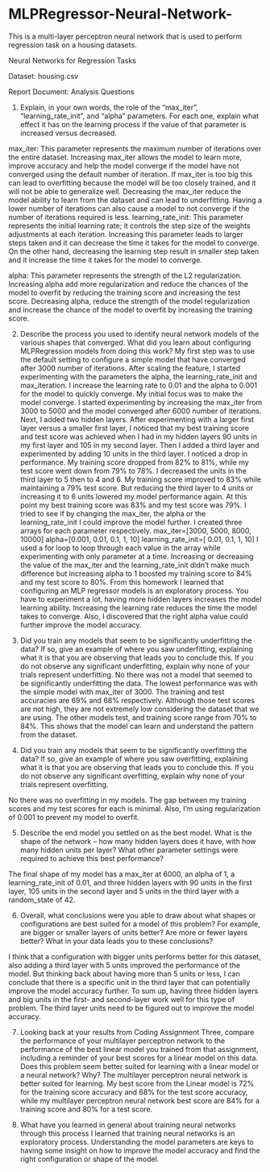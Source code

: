# MLPRegressor-Neural-Network-
This is a multi-layer perceptron neural network that is used to perform regression task on a housing datasets.

Neural Networks for Regression Tasks

Dataset: housing.csv

Report Document: Analysis Questions 
1. Explain, in your own words, the role of the “max_iter”, “learning_rate_init”, and “alpha” parameters. For each one, explain what effect it has on the learning process if the value of that parameter is increased versus decreased.

max_iter: This parameter represents the maximum number of iterations over the entire dataset. Increasing max_iter allows the model to learn more, improve accuracy and help the model converge if the model have not converged using the default number of iteration.  If max_iter is too big this can lead to overfitting because the model will be too closely trained, and it will not be able to generalize well. Decreasing the max_iter reduce the model ability to learn from the dataset and can lead to underfitting. Having a lower number of iterations can also cause a model to not converge if the number of iterations required is less. 
learning_rate_init: This parameter represents the initial learning rate; it controls the step size of the weights adjustments at each iteration. Increasing this parameter leads to larger steps taken and it can decrease the time it takes for the model to converge. On the other hand, decreasing the learning step result in smaller step taken and it increase the time it takes for the model to converge.  

alpha: This parameter represents the strength of the L2 regularization. Increasing alpha add more regularization and reduce the chances of the model to overfit by reducing the training score and increasing the test score. Decreasing alpha, reduce the strength of the model regularization and increase the chance of the model to overfit by increasing the training score.

2. Describe the process you used to identify neural network models of the various shapes that converged. What did you learn about configuring MLPRegression models from doing this work? 
My first step was to use the default setting to configure a simple model that have converged after 3000 number of iterations. After scaling the feature, I started experimenting with the parameters the alpha, the learning_rate_init and max_iteration. I increase the learning rate to 0.01 and the alpha to 0.001 for the model to quickly converge. My initial focus was to make the model converge. I started experimenting by increasing the max_iter from 3000 to 5000 and the model converged after 6000 number of iterations. 
Next, I added two hidden layers.  After experimenting with a larger first layer versus a smaller first layer, I noticed that my best training score and test score was achieved when I had in my hidden layers 90 units in my first layer and 105 in my second layer. Then I added a third layer and experimented by adding 10 units in the third layer. I noticed a drop in performance. My training score dropped from 82% to 81%, while my test score went down from 79% to 78%. I decreased the units in the third layer to 5 then to 4 and 6. My training score improved to 83% while maintaining a 79% test score. But reducing the third layer to 4 units or increasing it to 6 units lowered my model performance again. At this point my best training score was 83% and my test score was 79%.  I tried to see if by changing the max_iter, the alpha or the learning_rate_init I could improve the model further.
I created three arrays for each parameter respectively. 
max_iter=[3000, 5000, 8000, 10000]
alpha=[0.001, 0.01, 0.1, 1, 10]
learning_rate_init=[ 0.01, 0.1, 1, 10]
I used a for loop to loop through each value in the array while experimenting with only parameter at a time. Increasing or decreasing the value of the max_iter and the learning_rate_init didn’t make much difference but increasing alpha to 1 boosted my training score to 84% and my test score to 80%. 
From this homework I learned that configuring an MLP regressor models is an exploratory process. You have to experiment a lot, having more hidden layers increases the model learning ability. Increasing the learning rate reduces the time the model takes to converge. Also, I discovered that the right alpha value could further improve the model accuracy.  

3. Did you train any models that seem to be significantly underfitting the data? If so, give an example of where you saw underfitting, explaining what it is that you are observing that leads you to conclude this. If you do not observe any significant underfitting, explain why none of your trials represent underfitting.
No there was not a model that seemed to be significantly underfitting the data. The lowest performance was with the simple model with max_iter of 3000. The training and test accuracies are 69% and 68% respectively. Although those test scores are not high, they are not extremely low considering the dataset that we are using. The other models test, and training score range from 70% to 84%. This shows that the model can learn and understand the pattern from the dataset. 

4. Did you train any models that seem to be significantly overfitting the data? If so, give an example of where you saw overfitting, explaining what it is that you are observing that leads you to conclude this. If you do not observe any significant overfitting, explain why none of your trials represent overfitting.

No there was no overfitting in my models. The gap between my training scores and my test scores for each is minimal. Also, I’m using regularization of 0.001 to prevent my model to overfit.

5. Describe the end model you settled on as the best model. What is the shape of the network – how many hidden layers does it have, with how many hidden units per layer? What other parameter settings were required to achieve this best performance?

The final shape of my model has a max_iter at 6000, an alpha of 1, a learning_rate_init of 0.01, and three hidden layers with 90 units in the first layer, 105 units in the second layer and 5 units in the third layer with a random_state of 42.

6. Overall, what conclusions were you able to draw about what shapes or configurations are best suited for a model of this problem? For example, are bigger or smaller layers of units better? Are more or fewer layers better? What in your data leads you to these conclusions?

I think that a configuration with bigger units performs better for this dataset, also adding a third layer with 5 units improved the performance of the model. But thinking back about having more than 5 units or less, I can conclude that there is a specific unit in the third layer that can potentially improve the model accuracy further. To sum up, having three hidden layers and big units in the first- and second-layer work well for this type of problem. The third layer units need to be figured out to improve the model accuracy. 

7. Looking back at your results from Coding Assignment Three, compare the performance of your multilayer perceptron network to the performance of the best linear model you trained from that assignment, including a reminder of your best scores for a linear model on this data. Does this problem seem better suited for learning with a linear model or a neural network? Why?
The multilayer perceptron neural network is better suited for learning. My best score from the Linear model is 72% for the training score accuracy and 68% for the test score accuracy, while my multilayer perceptron neural network best score are 84% for a training score and 80% for a test score.  

8. What have you learned in general about training neural networks through this process
I learned that training neural networks is an exploratory process. Understanding the model parameters are keys to having some insight on how to improve the model accuracy and find the right configuration or shape of the model. 

 




